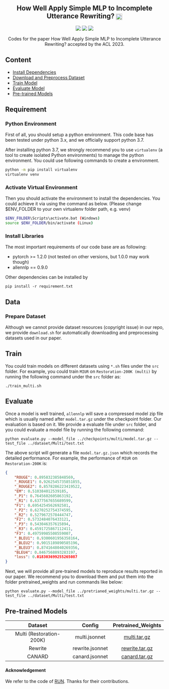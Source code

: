 <h2 align="center">
 How Well Apply Simple MLP to Incomplete Utterance Rewriting?  <img src="https://pytorch.org/assets/images/logo-dark.svg" height = "20" align=center />
</h2>

<p align="center">
  <img src="https://img.shields.io/badge/ACL-2023-brightgreen">
  <a href = '' target='_blank'><img src="http://img.shields.io/badge/Paper-PDF-red.svg"></a>
  <img src="https://img.shields.io/badge/License-Apache%202.0-blue.svg">
</p>


<p align="center">
Codes for the paper How Well Apply Simple MLP to Incomplete Utterance Rewriting?  accepted by the ACL 2023.
</p>




## Content

- [Install Dependencies](#requirement)
- [Download and Preprocess Dataset](#data)
- [Train Model](#train)
- [Evaluate Model](#evaluate)
- [Pre-trained Models](#pre-trained-models)


## Requirement

### Python Environment

First of all, you should setup a python environment. This code base has been tested under python 3.x, and we officially support python 3.7.

After installing python 3.7, we strongly recommend you to use `virtualenv` (a tool to create isolated Python environments) to manage the python environment. You could use following commands to create a environment.

```bash
python -m pip install virtualenv
virtualenv venv
```

### Activate Virtual Environment
Then you should activate the environment to install the dependencies. You could achieve it via using the command as below. (Please change $ENV_FOLDER to your own virtualenv folder path, e.g. venv)

```bash
$ENV_FOLDER\Scripts\activate.bat (Windows)
source $ENV_FOLDER/bin/activate (Linux)
```

### Install Libraries

The most important requirements of our code base are as following:
- pytorch >= 1.2.0 (not tested on other versions, but 1.0.0 may work though)
- allennlp == 0.9.0

Other dependencies can be installed by

```console
pip install -r requirement.txt
```

## Data

### Prepare Dataset

Although we cannot provide dataset resources (copyright issue) in our repo, we provide `download.sh` for automatically downloading and preprocessing datasets used in our paper.




## Train

You could train models on different datasets using `*.sh` files under the `src` folder.  For example, you could train `MIUR` on `Restoration-200K (multi)` by running the following command under the `src` folder as:

```console
./train_multi.sh
```




## Evaluate

Once a model is well trained, `allennlp` will save a compressed model zip file which is usually named after `model.tar.gz` under the checkpoint folder. Our evaluation is based on it. We provide a evaluate file under `src` folder, and you could evaluate a model file by running the following command:

```concolse
python evaluate.py --model_file ../checkpoints/multi/model.tar.gz --test_file ../dataset/Multi/test.txt
```

The above script will generate a file `model.tar.gz.json` which records the detailed performance. For example, the performance of `MIUR` on `Restoration-200K` is:
```json
{
    "ROUGE": 0.895832385848569,
    "_ROUGE1": 0.9262545735851855,
    "_ROUGE2": 0.8578286223419522,
    "EM": 0.510384012539185,
    "_P1": 0.7645602605863192,
    "_R1": 0.6377567655689599,
    "F1": 0.6954254562692581,
    "_P2": 0.6270252754374595,
    "_R2": 0.5279672578444747,
    "F2": 0.5732484076433121,
    "_P3": 0.543046357615894,
    "_R3": 0.4591725867112411,
    "F3": 0.49759985508559007,
    "_BLEU1": 0.9300601956358164,
    "_BLEU2": 0.9015189890585196,
    "_BLEU3": 0.8741648040269356,
    "BLEU4": 0.8467568893283197,
    "loss": 0.018303699255265087
}
```
Next, we will provide all pre-trained models to reproduce results reported in our paper. We recommend you to download them and put them into the folder pretrained_weights and run commands like below:

```concolse
python evaluate.py --model_file ../pretrianed_weights/multi.tar.gz --test_file ../dataset/Multi/test.txt
```

## Pre-trained Models


| Dataset | Config | Pretrained_Weights |
| :---: | :---: | :---: |
| Multi (Restoration-200K) | multi.jsonnet | [multi.tar.gz](https://drive.google.com/file/d/1uRrbpqOw1Nga1maSnX0gWF1kSp0ncB48/view?usp=share_link) |
| Rewrite | rewrite.jsonnet | [rewrite.tar.gz](https://drive.google.com/file/d/1zxUzAeZcktGprjl2mcg00GPx-jEGWpN-/view?usp=share_link)|
| CANARD | canard.jsonnet | [canard.tar.gz](https://drive.google.com/file/d/14ZDIUkZi8UqoIvtv6lJJMJvQQ_eJrYPp/view?usp=share_link) |



#### Acknowledgement

We refer to the code of [RUN](https://github.com/microsoft/ContextualSP/tree/master/incomplete_utterance_rewriting). Thanks for their contributions.
